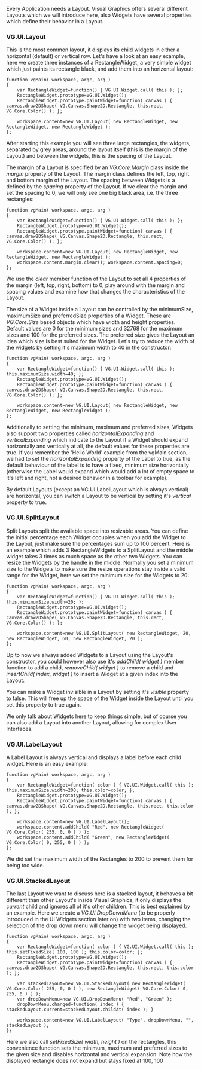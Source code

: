 Every Application needs a Layout. Visual Graphics offers several different Layouts which we will introduce here, also Widgets have several properties which define their behavior in a Layout.

<h3>VG.UI.Layout</h3>

<p>This is the most common layout, it displays its child widgets in either a horizontal (default) or vertical row. Let's have a look at an easy example, here we create three instances of a RectangleWidget, a very simple widget which just paints its rectangle black, and add them into an horizontal layout:</p>

```
function vgMain( workspace, argc, arg )
{
    var RectangleWidget=function() { VG.UI.Widget.call( this ); };
    RectangleWidget.prototype=VG.UI.Widget();
    RectangleWidget.prototype.paintWidget=function( canvas ) { canvas.draw2DShape( VG.Canvas.Shape2D.Rectangle, this.rect, VG.Core.Color() ); };

    workspace.content=new VG.UI.Layout( new RectangleWidget, new RectangleWidget, new RectangleWidget );
};
```

<p>After starting this example you will see three large rectangles, the widgets, separated by grey areas, around the layout itself (this is the margin of the Layout) and between the widgets, this is the spacing of the Layout.</p>

<p>The margin of a Layout is specified by an <i>VG.Core.Margin</i> class inside the <i>margin</i> property of the Layout. The margin class defines the left, top, right and bottom margin of the Layout. The spacing between Widgets is a defined by the <i>spacing</i> property of the Layout. If we clear the margin and set the spacing to 0, we will only see one big black area, i.e. the three rectangles:</p>

```
function vgMain( workspace, argc, arg )
{
    var RectangleWidget=function() { VG.UI.Widget.call( this ); };
    RectangleWidget.prototype=VG.UI.Widget();
    RectangleWidget.prototype.paintWidget=function( canvas ) { canvas.draw2DShape( VG.Canvas.Shape2D.Rectangle, this.rect, VG.Core.Color() ); };

    workspace.content=new VG.UI.Layout( new RectangleWidget, new RectangleWidget, new RectangleWidget );
    workspace.content.margin.clear(); workspace.content.spacing=0;
};

```

<p>We use the <i>clear</i> member function of the Layout to set all 4 properties of the margin (left, top, right, bottom) to 0, play around with the margin and spacing values and examine how that changes the characteristics of the Layout.</p>

<p>The size of a Widget inside a Layout can be controlled by the minimumSize, maximumSize and preferredSize properties of a Widget. These are <i>VG.Core.Size</i> based objects which have width and height properties. Default values are 0 for the minimum sizes and 32768 for the maximum sizes and 100 for the preferred sizes. The preferred size gives the Layout an idea which size is best suited for the Widget. Let's try to reduce the width of the widgets by setting it's maximum width to 40 in the constructor:</p>

```
function vgMain( workspace, argc, arg )
{
    var RectangleWidget=function() { VG.UI.Widget.call( this ); this.maximumSize.width=40; };
    RectangleWidget.prototype=VG.UI.Widget();
    RectangleWidget.prototype.paintWidget=function( canvas ) { canvas.draw2DShape( VG.Canvas.Shape2D.Rectangle, this.rect, VG.Core.Color() ); };

    workspace.content=new VG.UI.Layout( new RectangleWidget, new RectangleWidget, new RectangleWidget );
};
```

<p>Additionally to setting the minimum, maximum and preferred sizes, Widgets also support two properties called <i>horizontalExpanding</i> and <i>verticalExpanding</i> which indicate to the Layout if a Widget should expand horizontally and vertically at all, the default values for these properties are true. If you remember the 'Hello World' example from the vgMain section, we had to set the <i>horizontalExpanding</i> property of the Label to true, as the default behaviour of the label is to have a fixed, minimum size horizontally (otherwise the Label would expand which would add a lot of empty space to it's left and right, not a desired behavior in a toolbar for example).</p>

<p>By default Layouts (except an VG.UI.LabelLayout which is always vertical) are horizontal, you can switch a Layout to be vertical by setting it's <i>vertical</i> property to true.</p>

<h3>VG.UI.SplitLayout</h3>

<p>Split Layouts split the available space into resizable areas. You can define the initial percentage each Widget occupies when you add the Widget to the Layout, just make sure the percentages sum up to 100 percent. Here is an example which adds 3 RectangleWidgets to a SplitLayout and the middle widget takes 3 times as much space as the other two Widgets. You can resize the Widgets by the handle in the middle. Normally you set a minimum size to the Widgets to make sure the resize operations stay inside a valid range for the Widget, here we set the minimum size for the Widgets to 20:</p>

```
function vgMain( workspace, argc, arg )    
{
    var RectangleWidget=function() { VG.UI.Widget.call( this ); this.minimumSize.width=20; };
    RectangleWidget.prototype=VG.UI.Widget();
    RectangleWidget.prototype.paintWidget=function( canvas ) { canvas.draw2DShape( VG.Canvas.Shape2D.Rectangle, this.rect, VG.Core.Color() ); };

    workspace.content=new VG.UI.SplitLayout( new RectangleWidget, 20, new RectangleWidget, 60, new RectangleWidget, 20 );
};
```

<p>Up to now we always added Widgets to a Layout using the Layout's constructor, you could however also use it's <i>addChild( widget )</i> member function to add a child, <i>removeChild( widget )</i> to remove a child and <i>insertChild( index, widget )</i> to insert a Widget at a given index into the Layout.</p>

<p>You can make a Widget invisible in a Layout by setting it's <i>visible</i> property to false. This will free up the space of the Widget inside the Layout until you set this property to true again.</p>

<p>We only talk about Widgets here to keep things simple, but of course you can also add a Layout into another Layout, allowing for complex User Interfaces.</p>

<h3>VG.UI.LabelLayout</h3>

<p>A Label Layout is always vertical and displays a label before each child widget. Here is an easy example:</p> 

```
function vgMain( workspace, argc, arg )
{
    var RectangleWidget=function( color ) { VG.UI.Widget.call( this ); this.maximumSize.width=200; this.color=color; };
    RectangleWidget.prototype=VG.UI.Widget();
    RectangleWidget.prototype.paintWidget=function( canvas ) { canvas.draw2DShape( VG.Canvas.Shape2D.Rectangle, this.rect, this.color ); };

    workspace.content=new VG.UI.LabelLayout();
    workspace.content.addChild( "Red", new RectangleWidget( VG.Core.Color( 255, 0, 0 ) ) );
    workspace.content.addChild( "Green", new RectangleWidget( VG.Core.Color( 0, 255, 0 ) ) );
};
```

<p>We did set the maximum width of the Rectangles to 200 to prevent them for being too wide.</p>

<h3>VG.UI.StackedLayout</h3>

<p>The last Layout we want to discuss here is a stacked layout, it behaves a bit different than other Layout's inside Visual Graphics, it only displays the <i>current</i> child and ignores all of it's other children. This is best explained by an example. Here we create a <i>VG.UI.DropDownMenu</i> (to be properly introduced in the UI Widgets section later on) with two items, changing the selection of the drop down menu will change the widget being displayed.</p> 

```
function vgMain( workspace, argc, arg )
{
    var RectangleWidget=function( color ) { VG.UI.Widget.call( this ); this.setFixedSize( 100, 100 ); this.color=color; };
    RectangleWidget.prototype=VG.UI.Widget();
    RectangleWidget.prototype.paintWidget=function( canvas ) { canvas.draw2DShape( VG.Canvas.Shape2D.Rectangle, this.rect, this.color ); };

    var stackedLayout=new VG.UI.StackedLayout( new RectangleWidget( VG.Core.Color( 255, 0, 0 ) ), new RectangleWidget( VG.Core.Color( 0, 255, 0 ) ) );
    var dropDownMenu=new VG.UI.DropDownMenu( "Red", "Green" );
    dropDownMenu.changed=function( index ) { stackedLayout.current=stackedLayout.childAt( index ); }

    workspace.content=new VG.UI.LabelLayout( "Type", dropDownMenu, "", stackedLayout );
};
```

<p>Here we also call <i>setFixedSize( width, height )</i> on the rectangles, this convenience function sets the minimum, maximum and preferred sizes to the given size and disables horizontal and vertical expansion. Note how the displayed rectangle does not expand but stays fixed at 100, 100</p>

